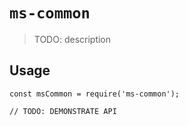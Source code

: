 # `ms-common`

> TODO: description

## Usage

```
const msCommon = require('ms-common');

// TODO: DEMONSTRATE API
```

